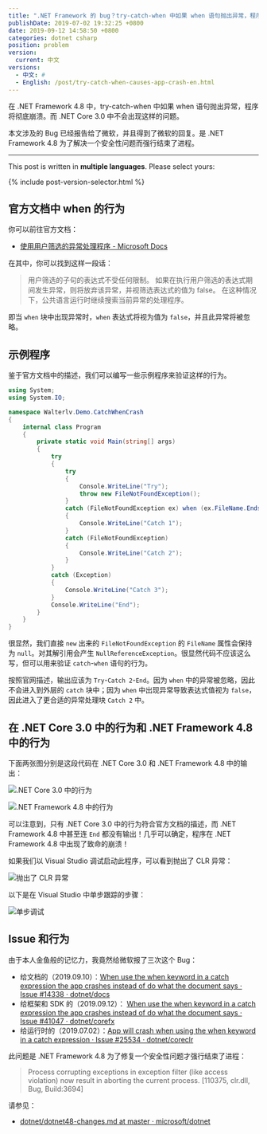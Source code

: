 ```yaml
---
title: ".NET Framework 的 bug？try-catch-when 中如果 when 语句抛出异常，程序将彻底崩溃"
publishDate: 2019-07-02 19:32:25 +0800
date: 2019-09-12 14:58:50 +0800
categories: dotnet csharp
position: problem
version:
  current: 中文
versions:
  - 中文: #
  - English: /post/try-catch-when-causes-app-crash-en.html
---
```


在 .NET Framework 4.8 中，try-catch-when 中如果 when 语句抛出异常，程序将彻底崩溃。而 .NET Core 3.0 中不会出现这样的问题。

本文涉及的 Bug 已经报告给了微软，并且得到了微软的回复。是 .NET Framework 4.8 为了解决一个安全性问题而强行结束了进程。

---

This post is written in **multiple languages**. Please select yours:

{% include post-version-selector.html %}

<div id="toc"></div>

## 官方文档中 when 的行为

你可以前往官方文档：

- [使用用户筛选的异常处理程序 - Microsoft Docs](https://docs.microsoft.com/zh-cn/dotnet/standard/exceptions/using-user-filtered-exception-handlers)

在其中，你可以找到这样一段话：

> 用户筛选的子句的表达式不受任何限制。 如果在执行用户筛选的表达式期间发生异常，则将放弃该异常，并视筛选表达式的值为 false。 在这种情况下，公共语言运行时继续搜索当前异常的处理程序。

即当 `when` 块中出现异常时，`when` 表达式将视为值为 `false`，并且此异常将被忽略。

## 示例程序

鉴于官方文档中的描述，我们可以编写一些示例程序来验证这样的行为。

```csharp
using System;
using System.IO;

namespace Walterlv.Demo.CatchWhenCrash
{
    internal class Program
    {
        private static void Main(string[] args)
        {
            try
            {
                try
                {
                    Console.WriteLine("Try");
                    throw new FileNotFoundException();
                }
                catch (FileNotFoundException ex) when (ex.FileName.EndsWith(".png"))
                {
                    Console.WriteLine("Catch 1");
                }
                catch (FileNotFoundException)
                {
                    Console.WriteLine("Catch 2");
                }
            }
            catch (Exception)
            {
                Console.WriteLine("Catch 3");
            }
            Console.WriteLine("End");
        }
    }
}
```

很显然，我们直接 `new` 出来的 `FileNotFoundException` 的 `FileName` 属性会保持为 `null`。对其解引用会产生 `NullReferenceException`。很显然代码不应该这么写，但可以用来验证 `catch`-`when` 语句的行为。

按照官网描述，输出应该为 `Try`-`Catch 2`-`End`。因为 `when` 中的异常被忽略，因此不会进入到外层的 `catch` 块中；因为 `when` 中出现异常导致表达式值视为 `false`，因此进入了更合适的异常处理块 `Catch 2` 中。

## 在 .NET Core 3.0 中的行为和 .NET Framework 4.8 中的行为

下面两张图分别是这段代码在 .NET Core 3.0 和 .NET Framework 4.8 中的输出：

![.NET Core 3.0 中的行为](/static/posts/2019-07-02-15-06-35.png)

![.NET Framework 4.8 中的行为](/static/posts/2019-07-02-15-08-21.png)

可以注意到，只有 .NET Core 3.0 中的行为符合官方文档的描述，而 .NET Framework 4.8 中甚至连 `End` 都没有输出！几乎可以确定，程序在 .NET Framework 4.8 中出现了致命的崩溃！

如果我们以 Visual Studio 调试启动此程序，可以看到抛出了 CLR 异常：

![抛出了 CLR 异常](/static/posts/2019-07-02-15-10-46.png)

以下是在 Visual Studio 中单步跟踪的步骤：

![单步调试](/static/posts/2019-07-02-catch-when-crash.gif)

## Issue 和行为

由于本人金鱼般的记忆力，我竟然给微软报了三次这个 Bug：

- 给文档的（2019.09.10）：[When use the when keyword in a catch expression the app crashes instead of do what the document says · Issue #14338 · dotnet/docs](https://github.com/dotnet/docs/issues/14338)
- 给框架和 SDK 的（2019.09.12）： [When use the when keyword in a catch expression the app crashes instead of do what the document says · Issue #41047 · dotnet/corefx](https://github.com/dotnet/corefx/issues/41047)
- 给运行时的（2019.07.02）：[App will crash when using the when keyword in a catch expression · Issue #25534 · dotnet/coreclr](https://github.com/dotnet/coreclr/issues/25534)

此问题是 .NET Framework 4.8 为了修复一个安全性问题才强行结束了进程：

> Process corrupting exceptions in exception filter (like access violation) now result in aborting the current process. [110375, clr.dll, Bug, Build:3694]

请参见：

- [dotnet/dotnet48-changes.md at master · microsoft/dotnet](https://github.com/microsoft/dotnet/blob/master/releases/net48/dotnet48-changes.md)
